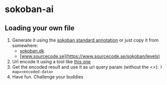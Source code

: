 # sokoban-ai

## Loading your own file
1. Generate it using the [sokoban standard annotation](https://sokoban.dk) or just copy it from somewhere:
   - [sokoban.dk](https://sokoban.dk/wp-content/uploads/2019/02/DrFogh-It-Is-All-Greek-Publish.txt)
   - [www.sourcecode.se](https://www.sourcecode.se/sokoban/levels)
2. Url encode it using a tool like [this one](https://www.urlencoder.org/)
3. Get the encoded result and use it as url query param (without the <>): `?map=<encoded-data>`
4. Have fun. Challenge your buddies